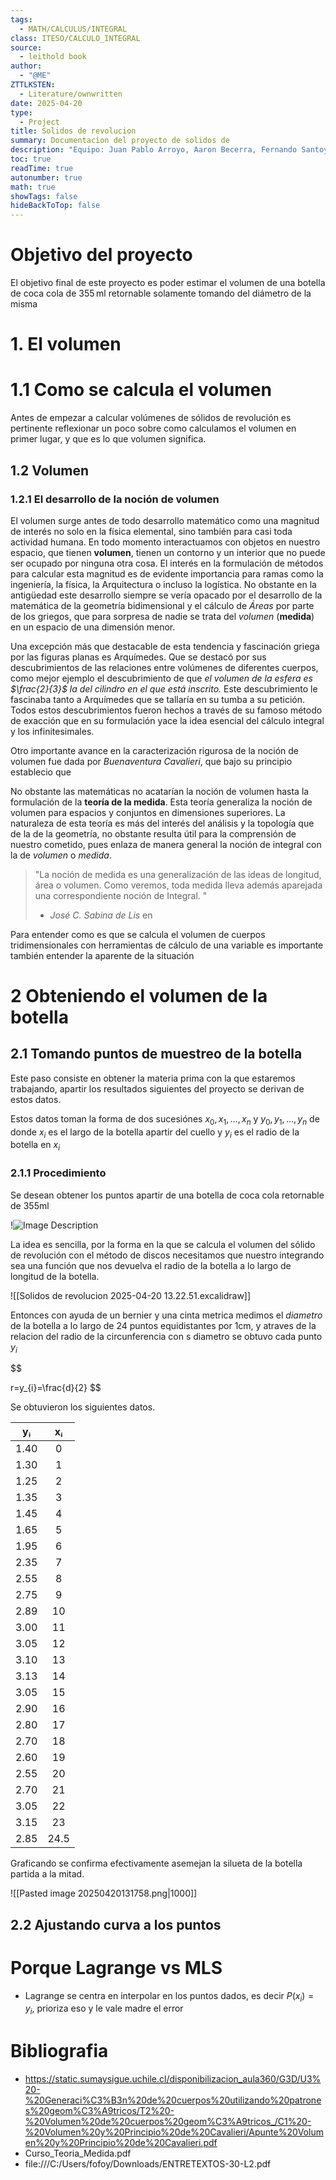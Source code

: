 ```yaml
---
tags:
  - MATH/CALCULUS/INTEGRAL
class: ITESO/CALCULO_INTEGRAL
source:
  - leithold book
author:
  - "@ME"
ZTTLKSTEN:
  - Literature/ownwritten
date: 2025-04-20
type:
  - Project
title: Solidos de revolucion
summary: Documentacion del proyecto de solidos de
description: "Equipo: Juan Pablo Arroyo, Aaron Becerra, Fernando Santoyo"
toc: true
readTime: true
autonumber: true
math: true
showTags: false
hideBackToTop: false
---
```





# Objetivo del proyecto

El objetivo final de este proyecto es poder estimar el volumen de una botella de coca cola de 355 ml retornable solamente tomando del diámetro de la misma




# 1. El volumen

# 1.1 Como se calcula el volumen

Antes de empezar a calcular volúmenes de sólidos de revolución es pertinente reflexionar un poco sobre como calculamos el volumen en primer lugar, y que es lo que volumen significa.

## 1.2 Volumen


### 1.2.1 El desarrollo de la noción de volumen  

El volumen surge antes de todo desarrollo matemático como una magnitud de interés no solo en la física elemental, sino también para casi toda actividad humana. En todo momento interactuamos con objetos en nuestro espacio, que tienen **volumen**, tienen un contorno y un interior que no puede ser ocupado por ninguna otra cosa. El interés en la formulación de métodos para calcular esta magnitud es de evidente importancia para ramas como la ingeniería, la física, la Arquitectura o incluso la logística. No obstante en la antigüedad este desarrollo siempre se vería opacado por el desarrollo de la matemática de la geometría bidimensional y el cálculo de *Áreas* por parte de los griegos, que para sorpresa de nadie se trata del *volumen* (**medida**) en un espacio de una dimensión menor.

Una excepción más que destacable de esta tendencia y fascinación griega por las figuras planas es Arquímedes. Que se destacó por sus descubrimientos de las relaciones entre volúmenes de diferentes cuerpos, como mejor ejemplo el descubrimiento de que *el volumen de la esfera es  $\frac{2}{3}$ la del cilindro en el que está inscrito.* Este descubrimiento le fascinaba tanto a Arquímedes que se tallaría en su tumba a su petición. Todos estos descubrimientos fueron hechos a través de su famoso método de exacción que en su formulación yace la idea esencial del cálculo integral y los infinitesimales. 


Otro importante avance en la caracterización rigurosa de la noción de volumen fue dada por *Buenaventura Cavalieri*, que bajo su principio establecio que 

No obstante las matemáticas no acatarían la noción de volumen hasta la formulación de la **teoría de la medida**. Esta teoría generaliza la noción de volumen para espacios y conjuntos en dimensiones superiores. La naturaleza de esta teoría es más del interés del análisis y la topología que de la de la geometría, no obstante resulta útil para la comprensión de nuestro cometido, pues enlaza de manera general la noción de integral con la de *volumen* o *medida*.

> "La noción de medida es una generalización de las ideas de longitud, área o volumen. Como veremos, toda medida lleva además aparejada una correspondiente noción de Integral. "
> - *José C. Sabina de Lis* en 


Para entender como es que se calcula el volumen de cuerpos tridimensionales con herramientas de cálculo de una variable es importante también entender la aparente de la situación 



# 2 Obteniendo el volumen de la botella

## 2.1 Tomando puntos de muestreo de la botella

Este paso consiste en obtener la materia prima con la que estaremos trabajando, apartir los resultados siguientes del proyecto se derivan de estos datos.

Estos datos toman la forma de dos sucesiónes  $x_{0},x_{1},\dots,x_{n}$ y $y_{0},y_{1},\dots,y_{n}$  de donde $x_{i}$ es el largo de la botella apartir del cuello y   $y_{i}$ es el radio de la botella en $x_{i}$


### 2.1.1 Procedimiento

Se desean obtener los puntos apartir de una botella de coca cola retornable de 355ml

!![Image Description](https://matutedevelop.github.io/blogg/images/Pasted%20image%2020250420133506.png)



La idea es sencilla, por la forma en la que se calcula el volumen del sólido de revolución con el método de discos necesitamos que nuestro integrando sea una función que nos devuelva el radio de la botella a lo largo de longitud de la botella. 





![[Solidos de revolucion 2025-04-20 13.22.51.excalidraw]]

Entonces con ayuda de un bernier y una cinta metrica medimos el *diametro* de la botella a lo largo de 24 puntos equidistantes por 1cm, y atraves de la relacion del radio de la circunferencia con s diametro se obtuvo cada punto $y_{i}$

$$

r=y_{i}=\frac{d}{2}
$$

Se obtuvieron los siguientes datos.



|  yᵢ   | xᵢ   |
|:-----:|:----:|
| 1.40  | 0    |
| 1.30  | 1    |
| 1.25  | 2    |
| 1.35  | 3    |
| 1.45  | 4    |
| 1.65  | 5    |
| 1.95  | 6    |
| 2.35  | 7    |
| 2.55  | 8    |
| 2.75  | 9    |
| 2.89  | 10   |
| 3.00  | 11   |
| 3.05  | 12   |
| 3.10  | 13   |
| 3.13  | 14   |
| 3.05  | 15   |
| 2.90  | 16   |
| 2.80  | 17   |
| 2.70  | 18   |
| 2.60  | 19   |
| 2.55  | 20   |
| 2.70  | 21   |
| 3.05  | 22   |
| 3.15  | 23   |
| 2.85  | 24.5 |

Graficando se confirma efectivamente  asemejan la silueta de la botella partida a la mitad.

![[Pasted image 20250420131758.png|1000]]


## 2.2 Ajustando curva a los puntos

# Porque Lagrange vs MLS


- Lagrange se centra en interpolar en los puntos dados, es decir $P(x_{i})=y_{i}$, prioriza eso  y le vale madre el error






# Bibliografia

- https://static.sumaysigue.uchile.cl/disponibilizacion_aula360/G3D/U3%20-%20Generaci%C3%B3n%20de%20cuerpos%20utilizando%20patrones%20geom%C3%A9tricos/T2%20-%20Volumen%20de%20cuerpos%20geom%C3%A9tricos_/C1%20-%20Volumen%20y%20Principio%20de%20Cavalieri/Apunte%20Volumen%20y%20Principio%20de%20Cavalieri.pdf
- Curso_Teoria_Medida.pdf
- file:///C:/Users/fofoy/Downloads/ENTRETEXTOS-30-L2.pdf

